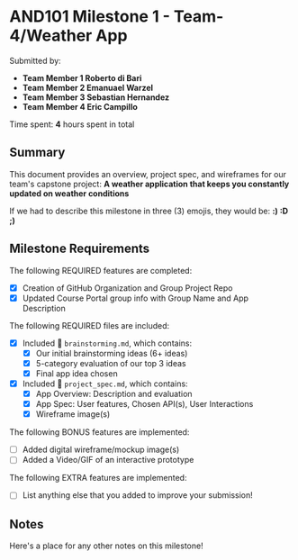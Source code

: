 <!-- (This is a comment) INSTRUCTIONS: Go through this page and fill out any **bolded** entries with their correct values.-->

# AND101 Milestone 1 - **Team-4/Weather App**

Submitted by:
- **Team Member 1 Roberto di Bari**
- **Team Member 2 Emanuael Warzel**
- **Team Member 3 Sebastian Hernandez**
- **Team Member 4 Eric Campillo**

Time spent: **4** hours spent in total

## Summary

This document provides an overview, project spec, and wireframes for our team's capstone project: **A weather application that keeps you constantly updated on weather conditions**

If we had to describe this milestone in three (3) emojis, they would be: **:) :D ;)**

## Milestone Requirements

<!-- Please be sure to change the [ ] to [x] for any features you completed.  If a feature is not checked [x], you might miss the points for that item! -->

The following REQUIRED features are completed:

- [X] Creation of GitHub Organization and Group Project Repo
- [X] Updated Course Portal group info with Group Name and App Description

The following REQUIRED files are included:

- [X] Included 📄 `brainstorming.md`, which contains:
  - [X] Our initial brainstorming ideas (6+ ideas)
  - [X] 5-category evaluation of our top 3 ideas
  - [X] Final app idea chosen
- [X] Included 📄 `project_spec.md`, which contains:
  - [X] App Overview: Description and evaluation
  - [X] App Spec: User features, Chosen API(s), User Interactions
  - [X] Wireframe image(s)

The following BONUS features are implemented:

- [ ] Added digital wireframe/mockup image(s)
- [ ] Added a Video/GIF of an interactive prototype

The following EXTRA features are implemented:

- [ ] List anything else that you added to improve your submission!

## Notes

Here's a place for any other notes on this milestone!
